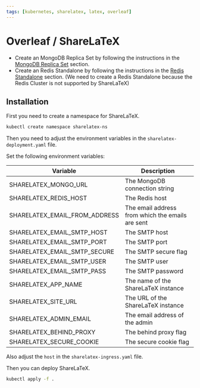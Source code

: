 ```yaml
---
tags: [kubernetes, sharelatex, latex, overleaf]
---
```


# Overleaf / ShareLaTeX

- Create an MongoDB Replica Set by following the instructions in the [MongoDB Replica Set](../../databases/mongodb) section.
- Create an Redis Standalone by following the instructions in the [Redis Standalone](../../databases/redis) section. (We need to create a Redis Standalone because the Redis Cluster is not supported by ShareLaTeX)

## Installation

First you need to create a namespace for ShareLaTeX.

```bash
kubectl create namespace sharelatex-ns
```

Then you need to adjust the environment variables in the `sharelatex-deployment.yaml` file.

Set the following environment variables:

| Variable                      | Description                                      |
| ----------------------------- | ------------------------------------------------ |
| SHARELATEX_MONGO_URL          | The MongoDB connection string                    |
| SHARELATEX_REDIS_HOST         | The Redis host                                   |
| SHARELATEX_EMAIL_FROM_ADDRESS | The email address from which the emails are sent |
| SHARELATEX_EMAIL_SMTP_HOST    | The SMTP host                                    |
| SHARELATEX_EMAIL_SMTP_PORT    | The SMTP port                                    |
| SHARELATEX_EMAIL_SMTP_SECURE  | The SMTP secure flag                             |
| SHARELATEX_EMAIL_SMTP_USER    | The SMTP user                                    |
| SHARELATEX_EMAIL_SMTP_PASS    | The SMTP password                                |
| SHARELATEX_APP_NAME           | The name of the ShareLaTeX instance              |
| SHARELATEX_SITE_URL           | The URL of the ShareLaTeX instance               |
| SHARELATEX_ADMIN_EMAIL        | The email address of the admin                   |
| SHARELATEX_BEHIND_PROXY       | The behind proxy flag                            |
| SHARELATEX_SECURE_COOKIE      | The secure cookie flag                           |

Also adjust the `host` in the `sharelatex-ingress.yaml` file.

Then you can deploy ShareLaTeX.

```bash
kubectl apply -f .
```
